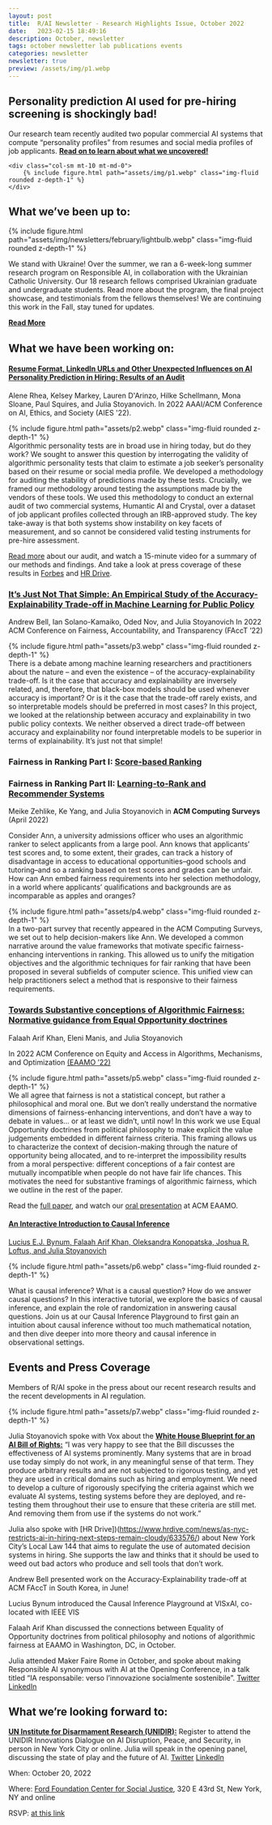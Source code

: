 ```yaml
---
layout: post
title:  R/AI Newsletter - Research Highlights Issue, October 2022
date:   2023-02-15 18:49:16
description: October, newsletter
tags: october newsletter lab publications events
categories: newsletter
newsletter: true
preview: /assets/img/p1.webp
---
```


## Personality prediction AI used for pre-hiring screening is shockingly bad!
Our research team recently audited two popular commercial AI systems that compute “personality profiles” from resumes and social media profiles of job applicants. 
[**Read on to learn about what we uncovered!**](https://airesponsibly.net/2022/09/28/personality-prediction-ai-for-hiring/)

<div class="row mt-3">   

    <div class="col-sm mt-10 mt-md-0">
        {% include figure.html path="assets/img/p1.webp" class="img-fluid rounded z-depth-1" %}
    </div>
</div>


## What we’ve been up to:

<div class="row mt-3">
    <div class="col-sm mt-3 mt-md-0">
        {% include figure.html path="assets/img/newsletters/february/lightbulb.webp" class="img-fluid rounded z-depth-1" %}
    </div>
</div>

We stand with Ukraine! Over the summer, we ran a 6-week-long summer research program on Responsible AI, in collaboration with the Ukrainian Catholic University. Our 18 research fellows comprised Ukrainian graduate and undergraduate students. Read more about the program, the final project showcase, and testimonials from the fellows themselves!  We are continuing this work in the Fall, stay tuned for updates.

[**Read More**](link)


## What we have been working on:
#### [Resume Format, LinkedIn URLs and Other Unexpected Influences on AI Personality Prediction in Hiring: Results of an Audit](https://dl.acm.org/doi/10.1145/3514094.3534189)

Alene Rhea, Kelsey Markey, Lauren D'Arinzo, Hilke Schellmann, Mona Sloane, Paul Squires, and Julia Stoyanovich.
In 2022 AAAI/ACM Conference on AI, Ethics, and Society (AIES '22).

<div class="row mt-3">
    <div class="col-sm mt-3 mt-md-0">
        {% include figure.html path="assets/p2.webp" class="img-fluid rounded z-depth-1" %}
    </div>
</div>
Algorithmic personality tests are in broad use in hiring today, but do they work? We sought to answer this question by interrogating the validity of algorithmic personality tests that claim to estimate a job seeker’s personality based on their resume or social media profile. We developed a methodology for auditing the stability of predictions made by these tests. Crucially, we framed our methodology around testing the assumptions made by the vendors of these tools. We used this methodology to conduct an external audit of two commercial systems, Humantic AI and Crystal, over a dataset of job applicant profiles collected through an IRB-approved study. The key take-away is that both systems show instability on key facets of measurement, and so cannot be considered valid testing instruments for pre-hire assessment. 

[Read more](https://airesponsibly.net/2022/09/28/personality-prediction-ai-for-hiring/) about our audit, and watch a 15-minute video for a summary of our methods and findings.  And take a look at press coverage of these results in [Forbes](https://www.forbes.com/sites/drnancydoyle/2022/10/11/artificial-intelligence-is-dangerous-for-disabled-people-at-work-4-takeaways-for-developers-and-buyers/?sh=77ab36af35d3) and [HR Drive](https://www.hrdive.com/news/as-nyc-restricts-ai-in-hiring-next-steps-remain-cloudy/633576/).

### [It’s Just Not That Simple: An Empirical Study of the Accuracy-Explainability Trade-off in Machine Learning for Public Policy](https://dl.acm.org/doi/10.1145/3531146.3533090)

Andrew Bell, Ian Solano-Kamaiko, Oded Nov, and Julia Stoyanovich
In 2022 ACM Conference on Fairness, Accountability, and Transparency (FAccT ’22)

<div class="row mt-3">
    <div class="col-sm mt-3 mt-md-0">
        {% include figure.html path="assets/p3.webp" class="img-fluid rounded z-depth-1" %}
    </div>
</div>
There is a debate among machine learning researchers and practitioners about the nature – and even the existence – of the accuracy-explainability trade-off.  Is it the case that accuracy and explainability are inversely related, and, therefore, that black-box models should be used whenever accuracy is important?   Or is it the case that the trade-off rarely exists, and so interpretable models should be preferred in most cases?  In this project, we looked at the relationship between accuracy and explainability in two public policy contexts.  We neither observed a direct trade-off between accuracy and explainability nor found interpretable models to be superior in terms of explainability. It’s just not that simple!

### Fairness in Ranking Part I: [Score-based Ranking](https://dl.acm.org/doi/10.1145/3533379)
### Fairness in Ranking Part II: [Learning-to-Rank and Recommender Systems](https://dl.acm.org/doi/10.1145/3533380)

Meike Zehlike, Ke Yang, and Julia Stoyanovich
in **ACM Computing Surveys** (April 2022)

Consider Ann, a university admissions officer who uses an algorithmic ranker to select applicants from a large pool.  Ann knows that applicants’ test scores and, to some extent, their grades, can track a history of disadvantage in access to educational opportunities–good schools and tutoring–and so a ranking based on test scores and grades can be unfair.  How can Ann embed fairness requirements into her selection methodology, in a world where applicants’ qualifications and backgrounds are as incomparable as apples and oranges?
<div class="row mt-3">
    <div class="col-sm mt-3 mt-md-0">
        {% include figure.html path="assets/p4.webp" class="img-fluid rounded z-depth-1" %}
    </div>
</div>
In a two-part survey that recently appeared in the ACM Computing Surveys, we set out to help decision-makers like Ann. We developed a common narrative around the value frameworks that motivate specific fairness-enhancing interventions in ranking. This allowed us to unify the mitigation objectives and the algorithmic techniques for fair ranking that have been proposed in several subfields of computer science.  This unified view can help practitioners select a method that is responsive to their fairness requirements.

### [Towards Substantive conceptions of Algorithmic Fairness: Normative guidance from Equal Opportunity doctrines](https://eaamo.org/papers/khan-19.pdf)
Falaah Arif Khan, Eleni Manis, and Julia Stoyanovich

In 2022 ACM Conference on Equity and Access in Algorithms, Mechanisms, and Optimization [(EAAMO ’22)](https://eaamo.org/)

<div class="row mt-3">
    <div class="col-sm mt-3 mt-md-0">
        {% include figure.html path="assets/p5.webp" class="img-fluid rounded z-depth-1" %}
    </div>
</div>
We all agree that fairness is not a statistical concept, but rather a philosophical and moral one. But we don’t really understand the normative dimensions of fairness-enhancing interventions, and don’t have a way to debate in values… or at least we didn’t, until now! In this work we use Equal Opportunity doctrines from political philosophy to make explicit the value judgements embedded in different fairness criteria. This framing allows us to characterize the context of decision-making through the nature of opportunity being allocated, and to re-interpret the impossibility results from a moral perspective: different conceptions of a fair contest are mutually incompatible when people do not have fair life chances. This motivates the need for substantive framings of algorithmic fairness, which we outline in the rest of the paper.

Read the [full paper](https://dl.acm.org/doi/abs/10.1145/3551624.3555303), and watch our [oral presentation](https://www.youtube.com/watch?v=wIjcniWMElU) at ACM EAAMO.

#### [An Interactive Introduction to Causal Inference](https://lbynum.github.io/interactive-causal-inference/)

[Lucius E.J. Bynum, Falaah Arif Khan, Oleksandra Konopatska, Joshua R. Loftus, and Julia Stoyanovich](https://lbynum.github.io/interactive-causal-inference/)

<div class="row mt-3">
    <div class="col-sm mt-3 mt-md-0">
        {% include figure.html path="assets/p6.webp" class="img-fluid rounded z-depth-1" %}
    </div>
</div>

What is causal inference? What is a causal question? How do we answer causal questions? In this interactive tutorial, we explore the basics of causal inference, and explain the role of randomization in answering causal questions.  Join us at our Causal Inference Playground to first gain an intuition about causal inference without too much mathematical notation, and then dive deeper into more theory and causal inference in observational settings.

## Events and Press Coverage

Members of R/AI spoke in the press about our recent research results and the recent developments in AI regulation.  
<div class="row mt-3">
    <div class="col-sm mt-3 mt-md-0">
        {% include figure.html path="assets/p7.webp" class="img-fluid rounded z-depth-1" %}
    </div>
</div>

Julia Stoyanovich spoke with Vox about the [**White House Blueprint for an AI Bill of Rights:**](https://www.whitehouse.gov/ostp/ai-bill-of-rights/) “I was very happy to see that the Bill discusses the effectiveness of AI systems prominently. Many systems that are in broad use today simply do not work, in any meaningful sense of that term. They produce arbitrary results and are not subjected to rigorous testing, and yet they are used in critical domains such as hiring and employment.  We need to develop a culture of rigorously specifying the criteria against which we evaluate AI systems, testing systems before they are deployed, and re-testing them throughout their use to ensure that these criteria are still met. And removing them from use if the systems do not work.”  

Julia also spoke with [HR Drive])(https://www.hrdive.com/news/as-nyc-restricts-ai-in-hiring-next-steps-remain-cloudy/633576/) about New York City’s Local Law 144 that aims to regulate the use of automated decision systems in hiring.  She supports the law and thinks that it should be used to weed out bad actors who produce and sell tools that don’t work.

Andrew Bell presented work on the Accuracy-Explainability trade-off at ACM FAccT in South Korea, in June!

Lucius Bynum introduced the Causal Inference Playground at VISxAI, co-located with IEEE VIS

Falaah Arif Khan discussed the connections between Equality of Opportunity doctrines from political philosophy and notions of algorithmic fairness at EAAMO in Washington, DC, in October. 

Julia attended Maker Faire Rome in October, and spoke about making Responsible AI synonymous with AI at the Opening Conference, in a talk titled “IA responsabile: verso l’innovazione socialmente sostenibile”. [Twitter]([Twitter](https://twitter.com/stoyanoj/status/1575292964083056640))
[LinkedIn](https://www.linkedin.com/feed/update/urn:li:activity:6981060075687665664/)

## What we’re looking forward to:
[**UN Institute for Disarmament Research (UNIDIR):**](https://unidir.org/events/2022-innovations-dialogue-ai-disruption-peace-and-security) Register to attend the UNIDIR Innovations Dialogue on AI Disruption, Peace, and Security, in person in New York City or online. Julia will speak in the opening panel, discussing the state of play and the future of AI. 
[Twitter](https://twitter.com/UNIDIR/status/1564238047096487936) 
[LinkedIn](https://www.linkedin.com/posts/unidir_ai-id22-activity-6986334810428297216-kbj5)


When: October 20, 2022

Where: [Ford Foundation Center for Social Justice](https://www.fordfoundation.org/about/the-ford-foundation-center-for-social-justice/), 320 E 43rd St, New York, NY  and online 

RSVP: [at this link](https://forms.office.com/r/3wZNbSCi2N)